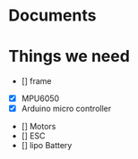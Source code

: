 # Documents

<h1>Things we need</h1>

- [] frame
- [x] MPU6050 
- [x] Arduino micro controller
- [] Motors
- [] ESC
- [] lipo Battery